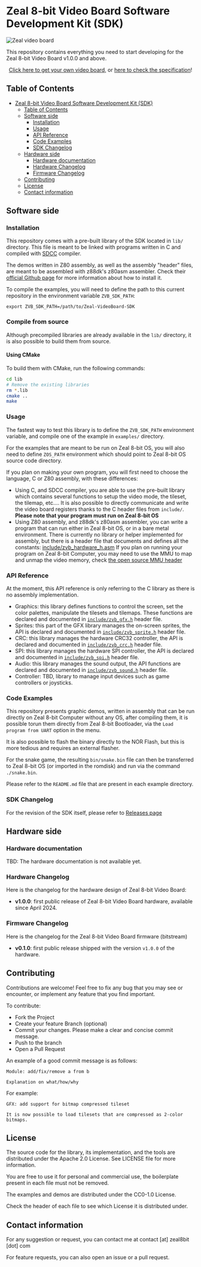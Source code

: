 # Zeal 8-bit Video Board Software Development Kit (SDK)

![Zeal video board](img/videoboard.png)

This repository contains everything you need to start developing for the Zeal 8-bit Video Board v1.0.0 and above.

<p align="center">
    <a href="https://www.tindie.com/products/zeal8bit/zeal-8-bit-video-board-homebrew-vga-board/">Click here to get your own video board,</a> or <a href="https://zeal8bit.com/getting-started-zvb/">here to check the specification</a>!
<p>

## Table of Contents
- [Zeal 8-bit Video Board Software Development Kit (SDK)](#zeal-8-bit-video-board-software-development-kit-sdk)
  - [Table of Contents](#table-of-contents)
  - [Software side](#software-side)
    - [Installation](#installation)
    - [Usage](#usage)
    - [API Reference](#api-reference)
    - [Code Examples](#code-examples)
    - [SDK Changelog](#sdk-changelog)
  - [Hardware side](#hardware-side)
    - [Hardware documentation](#hardware-documentation)
    - [Hardware Changelog](#hardware-changelog)
    - [Firmware Changelog](#firmware-changelog)
  - [Contributing](#contributing)
  - [License](#license)
  - [Contact information](#contact-information)


## Software side

### Installation

This repository comes with a pre-built library of the SDK located in `lib/` directory. This file is meant to be linked with programs written in C and compiled with [SDCC](https://sdcc.sourceforge.net) compiler.

The demos written in Z80 assembly, as well as the assembly "header" files, are meant to be assembled with z88dk's z80asm assembler. Check their [official Github page](https://github.com/z88dk/z88dk) for more information about how to install it.

To compile the examples, you will need to define the path to this current repository in the environment variable `ZVB_SDK_PATH`:

```
export ZVB_SDK_PATH=/path/to/Zeal-VideoBoard-SDK
```

### Compile from source

Although precompiled libraries are already available in the `lib/` directory, it is also possible to build them from source.

#### Using CMake

To build them with CMake, run the following commands:

```bash
cd lib
# Remove the existing libraries
rm *.lib
cmake ..
make
```

### Usage

The fastest way to test this library is to define the `ZVB_SDK_PATH` environment variable, and compile one of the example in `examples/` directory.

For the examples that are meant to be run on Zeal 8-bit OS, you will also need to define `ZOS_PATH` environment which should point to Zeal 8-bit OS source code directory.

If you plan on making your own program, you will first need to choose the language, C or Z80 assembly, with these differences:

* Using C, and SDCC compiler, you are able to use the pre-built library which contains several functions to setup the video mode, the tileset, the tilemap, etc.... It is also possible to directly communicate and write the video board registers thanks to the C header files from `include/`. **Please note that your program must run on Zeal 8-bit OS**
* Using Z80 assembly, and z88dk's z80asm assembler, you can write a program that can run either in Zeal 8-bit OS, or in a bare metal environment. There is currently no library or helper implemented for assembly, but there is a header file that documents and defines all the constants: [include/zvb_hardware_h.asm](include/zvb_hardware_h.asm)
If you plan on running your program on Zeal 8-bit Computer, you may need to use the MMU to map and unmap the video memory, check [the open source MMU header](https://github.com/Zeal8bit/Zeal-8-bit-OS/blob/main/target/zeal8bit/include/mmu_h.asm)

### API Reference

At the moment, this API reference is only referring to the C library as there is no assembly implementation.

* Graphics: this library defines functions to control the screen, set the color palettes, manipulate the tilesets and tilemaps. These functions are declared and documented in [`include/zvb_gfx.h`](include/zvb_gfx.h) header file.
* Sprites: this part of the GFX library manages the on-screen sprites, the API is declared and documented in [`include/zvb_sprite.h`](include/zvb_sprite.h) header file.
* CRC: this library manages the hardware CRC32 controller, the API is declared and documented in [`include/zvb_crc.h`](include/zvb_crc.h) header file.
* SPI: this library manages the hardware SPI controller, the API is declared and documented in [`include/zvb_spi.h`](include/zvb_spi.h) header file.
* Audio: this library manages the sound output, the API functions are declared and documented in [`include/zvb_sound.h`](include/zvb_sound.h) header file.
* Controller: TBD, library to manage input devices such as game controllers or joysticks.

### Code Examples

This repository presents graphic demos, written in assembly that can be run directly on Zeal 8-bit Computer without any OS, after compiling them, it is possible torun them directly from Zeal 8-bit Bootloader, via the `Load program from UART` option in the menu.

It is also possible to flash the binary directly to the NOR Flash, but this is more tedious and requires an external flasher.

For the snake game, the resulting `bin/snake.bin` file can then be transferred to Zeal 8-bit OS (or imported in the romdisk) and run via the command `./snake.bin`.

Please refer to the `README.md` file that are present in each example directory.

### SDK Changelog

For the revision of the SDK itself, please refer to [Releases page](https://github.com/Zeal8bit/Zeal-VideoBoard-SDK/releases)



## Hardware side

### Hardware documentation

TBD: The hardware documentation is not available yet.

### Hardware Changelog

Here is the changelog for the hardware design of Zeal 8-bit Video Board:

* **v1.0.0**: first public release of Zeal 8-bit Video Board hardware, available since April 2024.

### Firmware Changelog

Here is the changelog for the Zeal 8-bit Video Board firmware (bitstream)

* **v0.1.0**: first public release shipped with the version `v1.0.0` of the hardware.


## Contributing

Contributions are welcome! Feel free to fix any bug that you may see or encounter, or implement any feature that you find important.

To contribute:

* Fork the Project
* Create your feature Branch (optional)
* Commit your changes. Please make a clear and concise commit message.
* Push to the branch
* Open a Pull Request

An example of a good commit message is as follows:

```
Module: add/fix/remove a from b

Explanation on what/how/why
```

For example:

```
GFX: add support for bitmap compressed tileset

It is now possible to load tilesets that are compressed as 2-color bitmaps.
```

## License

The source code for the library, its implementation, and the tools are distributed under the Apache 2.0 License. See LICENSE file for more information.

You are free to use it for personal and commercial use, the boilerplate present in each file must not be removed.

The examples and demos are distributed under the CC0-1.0 License.

Check the header of each file to see which License it is distributed under.

## Contact information

For any suggestion or request, you can contact me at contact [at] zeal8bit [dot] com

For feature requests, you can also open an issue or a pull request.
